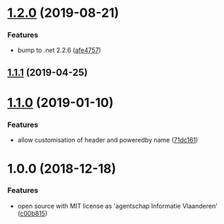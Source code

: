 # [1.2.0](https://github.com/informatievlaanderen/http-security-headers-middleware/compare/v1.1.1...v1.2.0) (2019-08-21)


### Features

* bump to .net 2.2.6 ([afe4757](https://github.com/informatievlaanderen/http-security-headers-middleware/commit/afe4757))

## [1.1.1](https://github.com/informatievlaanderen/http-security-headers-middleware/compare/v1.1.0...v1.1.1) (2019-04-25)

# [1.1.0](https://github.com/informatievlaanderen/http-security-headers-middleware/compare/v1.0.0...v1.1.0) (2019-01-10)


### Features

* allow customisation of header and poweredby name ([71dc161](https://github.com/informatievlaanderen/http-security-headers-middleware/commit/71dc161))

# 1.0.0 (2018-12-18)


### Features

* open source with MIT license as 'agentschap Informatie Vlaanderen' ([c00b815](https://github.com/informatievlaanderen/http-security-headers-middleware/commit/c00b815))
